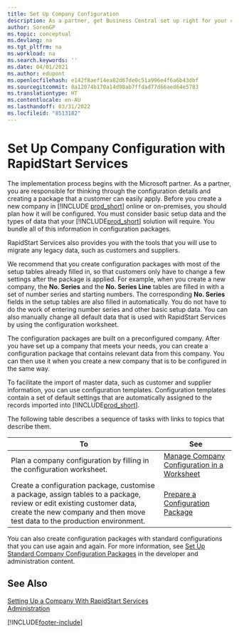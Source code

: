 ```yaml
---
title: Set Up Company Configuration
description: As a partner, get Business Central set up right for your customer with default or customer-specific configurations that you bundle into configuration packages.
author: SorenGP
ms.topic: conceptual
ms.devlang: na
ms.tgt_pltfrm: na
ms.workload: na
ms.search.keywords: ''
ms.date: 04/01/2021
ms.author: edupont
ms.openlocfilehash: e142f8aef14ea82d67de0c51a996e4f6a6b43dbf
ms.sourcegitcommit: 8a12074b170a14d98ab7ffdad77d66aed64e5783
ms.translationtype: HT
ms.contentlocale: en-AU
ms.lasthandoff: 03/31/2022
ms.locfileid: "8513182"
---
```

# <a name="set-up-company-configuration-with-rapidstart-services"></a>Set Up Company Configuration with RapidStart Services

The implementation process begins with the Microsoft partner. As a partner, you are responsible for thinking through the configuration details and creating a package that a customer can easily apply. Before you create a new company in [!INCLUDE [prod_short](includes/prod_short.md)] online or on-premises, you should plan how it will be configured. You must consider basic setup data and the types of data that your [!INCLUDE[prod_short](includes/prod_short.md)] solution will require. You bundle all of this information in configuration packages.

RapidStart Services also provides you with the tools that you will use to migrate any legacy data, such as customers and suppliers.  

We recommend that you create configuration packages with most of the setup tables already filled in, so that customers only have to change a few settings after the package is applied. For example, when you create a new company, the **No. Series** and the **No. Series Line** tables are filled in with a set of number series and starting numbers. The corresponding **No. Series** fields in the setup tables are also filled in automatically. You do not have to do the work of entering number series and other basic setup data. You can also manually change all default data that is used with RapidStart Services by using the configuration worksheet.  

The configuration packages are built on a preconfigured company. After you have set up a company that meets your needs, you can create a configuration package that contains relevant data from this company. You can then use it when you create a new company that is to be configured in the same way.  

To facilitate the import of master data, such as customer and supplier information, you can use configuration templates. Configuration templates contain a set of default settings that are automatically assigned to the records imported into [!INCLUDE[prod_short](includes/prod_short.md)].

The following table describes a sequence of tasks with links to topics that describe them.

|**To**|**See**|  
|------------|-------------|  
|Plan a company configuration by filling in the configuration worksheet.|[Manage Company Configuration in a Worksheet](admin-how-to-manage-company-configuration-in-a-worksheet.md)|  
|Create a configuration package, customise a package, assign tables to a package, review or edit existing customer data, create the new company and then move test data to the production environment.|[Prepare a Configuration Package](admin-how-to-prepare-a-configuration-package.md)|

You can also create configuration packages with standard configurations that you can use again and again. For more information, see [Set Up Standard Company Configuration Packages](/dynamics365/business-central/dev-itpro/administration/set-up-standard-company-configuration-packages) in the developer and administration content.  

## <a name="see-also"></a>See Also

[Setting Up a Company With RapidStart Services](admin-set-up-a-company-with-rapidstart.md)  
[Administration](admin-setup-and-administration.md)  


[!INCLUDE[footer-include](includes/footer-banner.md)]